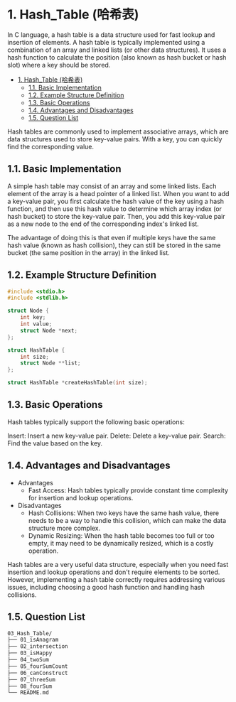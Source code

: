 # 1. Hash_Table (哈希表)

In C language, a hash table is a data structure used for fast lookup and insertion of elements. A hash table is typically implemented using a combination of an array and linked lists (or other data structures). It uses a hash function to calculate the position (also known as hash bucket or hash slot) where a key should be stored.

- [1. Hash\_Table (哈希表)](#1-hash_table-哈希表)
  - [1.1. Basic Implementation](#11-basic-implementation)
  - [1.2. Example Structure Definition](#12-example-structure-definition)
  - [1.3. Basic Operations](#13-basic-operations)
  - [1.4. Advantages and Disadvantages](#14-advantages-and-disadvantages)
  - [1.5. Question List](#15-question-list)

Hash tables are commonly used to implement associative arrays, which are data structures used to store key-value pairs. With a key, you can quickly find the corresponding value.

## 1.1. Basic Implementation

A simple hash table may consist of an array and some linked lists. Each element of the array is a head pointer of a linked list. When you want to add a key-value pair, you first calculate the hash value of the key using a hash function, and then use this hash value to determine which array index (or hash bucket) to store the key-value pair. Then, you add this key-value pair as a new node to the end of the corresponding index's linked list.

The advantage of doing this is that even if multiple keys have the same hash value (known as hash collision), they can still be stored in the same bucket (the same position in the array) in the linked list.

## 1.2. Example Structure Definition

```c
#include <stdio.h>
#include <stdlib.h>

struct Node {
    int key;
    int value;
    struct Node *next;
};

struct HashTable {
    int size;
    struct Node **list;
};

struct HashTable *createHashTable(int size);

```

## 1.3. Basic Operations

Hash tables typically support the following basic operations:

Insert: Insert a new key-value pair.
Delete: Delete a key-value pair.
Search: Find the value based on the key.

## 1.4. Advantages and Disadvantages

- Advantages
  - Fast Access: Hash tables typically provide constant time complexity for insertion and lookup operations.
- Disadvantages
  - Hash Collisions: When two keys have the same hash value, there needs to be a way to handle this collision, which can make the data structure more complex.
  - Dynamic Resizing: When the hash table becomes too full or too empty, it may need to be dynamically resized, which is a costly operation.

Hash tables are a very useful data structure, especially when you need fast insertion and lookup operations and don't require elements to be sorted. However, implementing a hash table correctly requires addressing various issues, including choosing a good hash function and handling hash collisions.

## 1.5. Question List

```txt
03_Hash_Table/
├── 01_isAnagram
├── 02_intersection
├── 03_isHappy
├── 04_twoSum
├── 05_fourSumCount
├── 06_canConstruct
├── 07_threeSum
├── 08_fourSum
└── README.md
```
